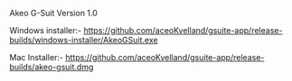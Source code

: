 Akeo G-Suit Version 1.0

Windows installer:-
https://github.com/aceoKvelland/gsuite-app/release-builds/windows-installer/AkeoGSuit.exe

Mac Installer:-
https://github.com/aceoKvelland/gsuite-app/release-builds/akeo-gsuit.dmg